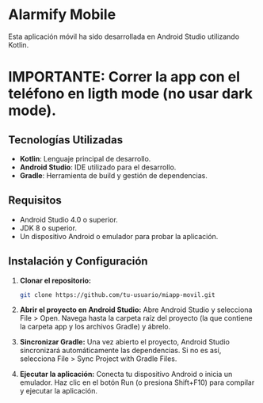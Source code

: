 # Alarmify Mobile
Esta aplicación móvil ha sido desarrollada en Android Studio utilizando Kotlin.
# IMPORTANTE: Correr la app con el teléfono en ligth mode (no usar dark mode).


## Tecnologías Utilizadas

- **Kotlin**: Lenguaje principal de desarrollo.
- **Android Studio**: IDE utilizado para el desarrollo.
- **Gradle**: Herramienta de build y gestión de dependencias.

## Requisitos

- Android Studio 4.0 o superior.
- JDK 8 o superior.
- Un dispositivo Android o emulador para probar la aplicación.

## Instalación y Configuración

1. **Clonar el repositorio:**

   ```bash
   git clone https://github.com/tu-usuario/miapp-movil.git
   ```
2. **Abrir el proyecto en Android Studio:**
Abre Android Studio y selecciona File > Open.
Navega hasta la carpeta raíz del proyecto (la que contiene la carpeta app y los archivos Gradle) y ábrelo.

4. **Sincronizar Gradle:**
Una vez abierto el proyecto, Android Studio sincronizará automáticamente las dependencias. Si no es así, selecciona File > Sync Project with Gradle Files.

6. **Ejecutar la aplicación:**
Conecta tu dispositivo Android o inicia un emulador.
Haz clic en el botón Run (o presiona Shift+F10) para compilar y ejecutar la aplicación.
